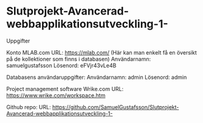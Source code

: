 # Slutprojekt-Avancerad-webbapplikationsutveckling-1-

Uppgifter

Konto MLAB.com
URL: https://mlab.com/
(Här kan man enkelt få en översikt på de kollektioner som finns i databasen)
Användarnamn: samuelgustafsson 
Lösenord: eFVjr43vLe4B

Databasens användaruppgifter:
Användarnamn: admin
Lösenord: admin

Project management software
Wrike.com
URL: https://www.wrike.com/workspace.htm

Github repo: 
URL: https://github.com/SamuelGustafsson/Slutprojekt-Avancerad-webbapplikationsutveckling-1-